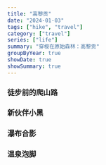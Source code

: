 ```yaml
---
title: "高黎贡"
date: "2024-01-03"
tags: ["hike", "travel"]
category: ["travel"]
series: ["life"]
summary: "穿梭在原始森林：高黎贡"
groupByYear: true
showDate: true
showSummary: true
---
```


### 徒步前的爬山路

### 新伙伴小黑

### 瀑布合影

### 温泉泡脚